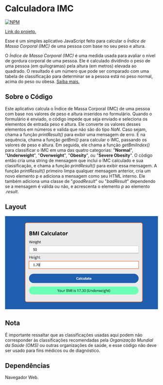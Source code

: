 # Calculadora IMC
[![NPM](https://img.shields.io/npm/l/react)](https://github.com/devsuperior/sds1-wmazoni/blob/master/LICENSE)

[Link do projeto.](https://bkmoises.github.io/calculadora-IMC/)

Esse é um simples aplicativo JavaScript feito para calcular o *Índice de Massa Corporal (IMC)* de uma pessoa com base no seu peso e altura. 

O *Índice de Massa Corporal (IMC)* é uma medida usada para avaliar o nível de gordura corporal de uma pessoa. Ele é calculado dividindo o peso de uma pessoa (em quilogramas) pela altura (em metros) elevada ao quadrado. O resultado é um número que pode ser comparado com uma tabela de classificação para determinar se a pessoa está no peso normal, acima do peso ou obesa.
[Saiba mais.](https://www.uol.com.br/vivabem/faq/imc-como-calcular-tabela-dicas-como-melhorar-e-mais.htm)

## Sobre o Código

Este aplicativo calcula o Índice de Massa Corporal (IMC) de uma pessoa com base nos valores de peso e altura inseridos no formulário. Quando o formulário é enviado, o código impede que seja enviado e seleciona os elementos de entrada peso e altura. 
Ele converte os valores desses elementos em números e valida que não são do tipo *NaN*. Caso sejam, chama a função *printResult()* para exibir uma mensagem de erro. E na sequência, chama a função *getBmi()* para calcular o IMC, passando os valores de peso e altura. Em seguida, ele chama a função *getBmiIndex()* para classificar o IMC em uma das quatro categorias: 
"**Normal**", "**Underweight**", "**Overweight**", "**Obesity**", ou "**Severe Obesity**". 
O código então cria uma string de mensagem que inclui o IMC calculado e sua classificação, e chama a função *printResult()* para exibir essa mensagem. A função *printResult()* primeiro limpa qualquer mensagem anterior, cria um novo elemento p e adiciona a mensagem como seu HTML interno. Ele também adiciona uma classe de "*goodResult*" ou "*badResult*" dependendo se a mensagem é válida ou não, e acrescenta o elemento *p* ao elemento *.result*. 

## Layout

![bmi-calculator-layout](https://github.com/bkmoises/calculadora-IMC/blob/main/assets/img/bmi-calculator-layout.png)

## Nota

É importante ressaltar que as classificações usadas aqui podem não corresponder às classificações recomendadas pela *Organização Mundial da Saúde (OMS)* ou outras organizações de saúde, e esse código não deve ser usado para fins médicos ou de diagnóstico.

## Dependências

Navegador Web.

